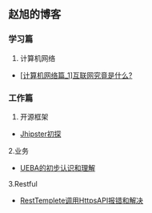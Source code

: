 ## 赵旭的博客

### 学习篇
1. 计算机网络
- [[计算机网络篇_1]互联网究竟是什么?](https://juejin.im/post/5e3ec09c518825492b50a0bb)



### 工作篇

1. 开源框架
- [Jhipster初探](https://juejin.im/post/5e8fdd95f265da47ae4ac111)

2.业务
- [UEBA的初步认识和理解](https://juejin.im/post/5e8c28486fb9a03c947cc965)

3.Restful
- [RestTemplete调用HttpsAPI报错和解决](https://juejin.im/post/5e946c3551882573680f333a)
